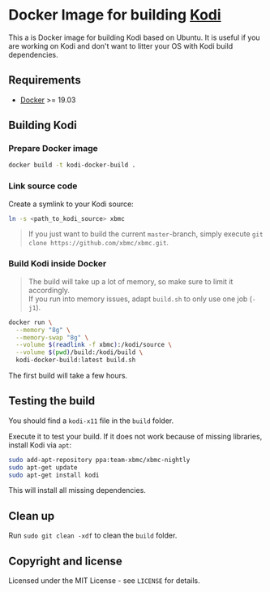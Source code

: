 # Docker Image for building [Kodi](https://github.com/xbmc/xbmc)

This a is Docker image for building Kodi based on Ubuntu. It is useful if you are working on
Kodi and don't want to litter your OS with Kodi build dependencies.

## Requirements

* [Docker](https://docs.docker.com/engine/install/) >= 19.03

## Building Kodi

### Prepare Docker image

```sh
docker build -t kodi-docker-build .
```

### Link source code

Create a symlink to your Kodi source:

```sh
ln -s <path_to_kodi_source> xbmc
```

> If you just want to build the current `master`-branch, simply execute
  `git clone https://github.com/xbmc/xbmc.git`.

### Build Kodi inside Docker

> The build will take up a lot of memory, so make sure to limit it accordingly.   
> If you run into memory issues, adapt `build.sh` to only use one job (`-j1`).

```sh
docker run \
  --memory "8g" \
  --memory-swap "8g" \
  --volume $(readlink -f xbmc):/kodi/source \
  --volume $(pwd)/build:/kodi/build \
  kodi-docker-build:latest build.sh
```

The first build will take a few hours.

## Testing the build

You should find a `kodi-x11` file in the `build` folder.

Execute it to test your build. If it does not work because
of missing libraries, install Kodi via `apt`:

```sh
sudo add-apt-repository ppa:team-xbmc/xbmc-nightly
sudo apt-get update
sudo apt-get install kodi
```

This will install all missing dependencies.

## Clean up

Run `sudo git clean -xdf` to clean the `build` folder.

## Copyright and license

Licensed under the MIT License - see `LICENSE` for details.